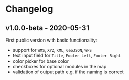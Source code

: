 # Changelog

## v1.0.0-beta - 2020-05-31

First public version with basic functionality:

- support for `WMS`, `XYZ`, `KML`, `GeoJSON`, `WFS`
- text input field for `Title`, `Footer Left`, `Footer Right`
- color picker for base color
- checkboxes for optional modules in the map
- validation of output path e.g. if the naming is correct